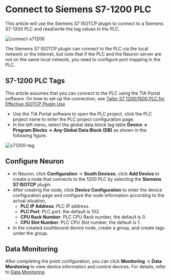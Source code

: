 # Connect to Siemens S7-1200 PLC

This article will use the Siemens S7 ISOTCP plugin to connect to a Siemens S7-1200 PLC and read/write the tag values in the PLC.

![connect-s71200](./assets/c1200.jpg)

The Siemens S7 ISOTCP plugin can connect to the PLC via the local network or the Internet, but note that if the PLC and the Neuron server are not on the same local network, you need to configure port mapping in the PLC.

## S7-1200 PLC Tags

This article assumes that you can connect to the PLC using the TIA Portal software. On how to set up the connection, see [Tailor S7 1200/1500 PLC for Effective ISOTCP Plugin Use](../../plc/siemens-s7-1200-1500.md)

* Use the TIA Portal software to open the PLC project, click the PLC project name to enter the PLC project configuration page.
* In the left menu, select the global data block tag table **Device -> Program Blocks -> Any Global Data Block (DB)** as shown in the following figure.

![s71200-tag](./assets/s71200en.png)

## Configure Neuron

* In Neuron, click **Configuration** -> **South Devices**, click **Add Device** to create a node that connects to the 1200 PLC by selecting the **Siemens S7 ISOTCP** plugin.
* After creating the node, click **Device Configuration** to enter the device configuration page and configure the node information according to the actual situation,
  * **PLC IP Address**: PLC IP address.
  * **PLC Port**: PLC port, the default is 102.
  * **CPU Rack Number**: PLC CPU Rack number, the default is 0.
  * **CPU Slot Number**: PLC CPU Slot number, the default is 1.
* In the created southbound device node, create a group, and create tags under the group.

## Data Monitoring

After completing the point configuration, you can click **Monitoring** -> **Data Monitoring** to view device information and control devices. For details, refer to [Data Monitoring](../../../../../usage/monitoring.md).